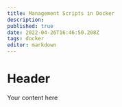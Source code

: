 ```yaml
---
title: Management Scripts in Docker
description: 
published: true
date: 2022-04-26T16:46:50.208Z
tags: docker
editor: markdown
---
```


# Header
Your content here